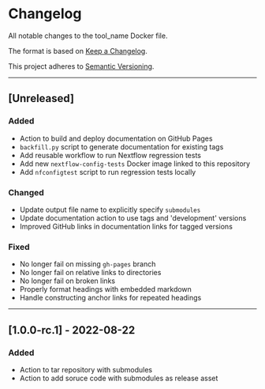 # Changelog
All notable changes to the tool_name Docker file.

The format is based on [Keep a Changelog](https://keepachangelog.com/en/1.0.0/).

This project adheres to [Semantic Versioning](https://semver.org/spec/v2.0.0.html).

---

## [Unreleased]
### Added
- Action to build and deploy documentation on GitHub Pages
- `backfill.py` script to generate documentation for existing tags
- Add reusable workflow to run Nextflow regression tests
- Add new `nextflow-config-tests` Docker image linked to this repository
- Add `nfconfigtest` script to run regression tests locally

### Changed
- Update output file name to explicitly specify `submodules`
- Update documentation action to use tags and 'development' versions
- Improved GitHub links in documentation links for tagged versions

### Fixed
- No longer fail on missing `gh-pages` branch
- No longer fail on relative links to directories
- No longer fail on broken links
- Properly format headings with embedded markdown
- Handle constructing anchor links for repeated headings

---

## [1.0.0-rc.1] - 2022-08-22
### Added
- Action to tar repository with submodules
- Action to add soruce code with submodules as release asset
